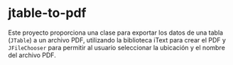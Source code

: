 # jtable-to-pdf
Este proyecto proporciona una clase para exportar los datos de una tabla (`JTable`) a un archivo PDF, utilizando la biblioteca iText para crear el PDF y `JFileChooser` para permitir al usuario seleccionar la ubicación y el nombre del archivo PDF.
